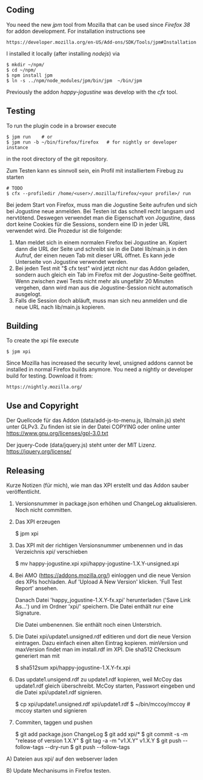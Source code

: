 
Coding
------

You need the new *jpm* tool from Mozilla that can be used since *Firefox 38*
for addon development. For installation instructions see

    https://developer.mozilla.org/en-US/Add-ons/SDK/Tools/jpm#Installation

I installed it locally (after installing *nodejs*) via

    $ mkdir ~/npm/
    $ cd ~/npm/
    $ npm install jpm
    $ ln -s ../npm/node_modules/jpm/bin/jpm  ~/bin/jpm

Previously the addon *happy-jogustine* was develop with the *cfx* tool.


Testing
-------

To run the plugin code in a browser execute

    $ jpm run    # or
    $ jpm run -b ~/bin/firefox/firefox   # for nightly or developer instance

in the root directory of the git repository.

Zum Testen kann es sinnvoll sein, ein Profil mit installiertem
Firebug zu starten

    # TODO
    $ cfx --profiledir /home/<user>/.mozilla/firefox/<your profile>/ run

Bei jedem Start von Firefox, muss man die Jogustine Seite aufrufen und sich bei
Jogustine neue anmelden. Bei Testen ist das schnell recht langsam und
nervtötend. Deswegen verwendet man die Eigenschaft von Jogustine, dass dort
keine Cookies für die Sessions, sondern eine ID in jeder URL verwendet wird.
Die Prozedur ist die folgende:

1. Man meldet sich in einem normalen Firefox bei Jogustine an.
   Kopiert dann die URL der Seite und schreibt sie in die Datei lib/main.js
   in den Aufruf, der einen neuen Tab mit dieser URL öffnet. Es kann jede
   Unterseite von Jogustine verwendet werden.
2. Bei jeden Test mit "$ cfx test" wird jetzt nicht nur das Addon geladen,
   sondern auch gleich ein Tab im Firefox mit der Jogustine-Seite geöffnet.
   Wenn zwischen zwei Tests nicht mehr als ungefähr 20 Minuten vergehen,
   dann wird man aus die Jogustine-Session nicht automatisch ausgelogt.
3. Falls die Session doch abläuft, muss man sich neu anmelden und die neue URL
   nach lib/main.js kopieren.


Building
--------

To create the xpi file execute

    $ jpm xpi

Since Mozilla has increased the security level, unsigned addons cannot be
installed in normal Firefox builds anymore. You need a nightly or developer
build for testing. Download it from:

    https://nightly.mozilla.org/


Use and Copyright
-----------------

Der Quellcode für das Addon (data/add-js-to-menu.js, lib/main.js) steht unter
GLPv3. Zu finden ist sie in der Datei COPYING oder online unter
https://www.gnu.org/licenses/gpl-3.0.txt

Der jquery-Code (data/jquery.js) steht unter der MIT Lizenz.
https://jquery.org/license/


Releasing
---------

Kurze Notizen (für mich), wie man das XPI erstellt und das Addon sauber
veröffentlicht.

1) Versionsnummer in package.json erhöhen und ChangeLog aktualisieren.
   Noch nicht committen.

2) Das XPI erzeugen

   $ jpm xpi

3) Das XPI mit der richtigen Versionsnummer umbenennen und in das
   Verzeichnis xpi/ verschieben

   $ mv happy-jogustine.xpi xpi/happy-jogustine-1.X.Y-unsigned.xpi

4) Bei AMO (https://addons.mozilla.org/) einloggen und die neue Version
   des XPIs hochladen. Auf 'Upload A New Version' klicken. 'Full Test Report'
   ansehen.

   Danach Datei 'happy_jogustine-1.X.Y-fx.xpi' herunterladen ('Save Link
   As...') und im Ordner 'xpi/' speichern. Die Datei enthält nur eine
   Signature.

   Die Datei umbenennen. Sie enthält noch einen Unterstrich.

5) Die Datei xpi/update1.unsigned.rdf editieren und dort die neue Version
   eintragen. Dazu einfach einen alten Eintrag kopieren. minVersion und
   maxVersion findet man im install.rdf im XPI. Die sha512 Checksum generiert
   man mit

   $ sha512sum xpi/happy-jogustine-1.X.Y-fx.xpi

6) Das update1.unsigend.rdf zu update1.rdf kopieren, weil McCoy das update1.rdf
   gleich überschreibt. McCoy starten, Passwort eingeben und die Datei
   xpi/update1.rdf signieren.

   $ cp xpi/update1.unsigned.rdf xpi/update1.rdf
   $ ~/bin/mccoy/mccoy  # mccoy starten und signieren

7) Commiten, taggen und pushen

   $ git add package.json ChangeLog
   $ git add xpi/*
   $ git commit -s -m "release of version 1.X.Y"
   $ git tag -a -m "v1.X.Y" v1.X.Y
   $ git push --follow-tags --dry-run
   $ git push --follow-tags

A) Dateien aus xpi/ auf den webserver laden

B) Update Mechanisums in Firefox testen.
